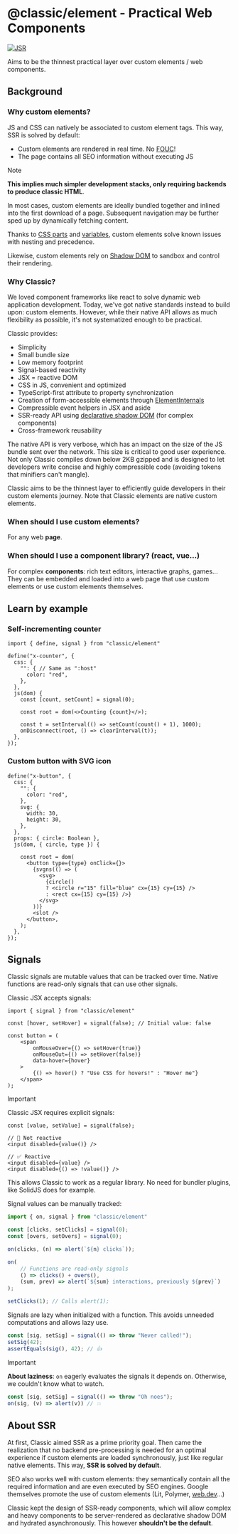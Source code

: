 # @classic/element - Practical Web Components

[![JSR](https://jsr.io/badges/@classic/element)](https://jsr.io/@classic/element)

Aims to be the thinnest practical layer over custom elements / web components.

## Background

### Why custom elements?

JS and CSS can natively be associated to custom element tags. This way, SSR is solved by default:

- Custom elements are rendered in real time. No [FOUC](https://en.wikipedia.org/wiki/Flash_of_unstyled_content)!
- The page contains all SEO information without executing JS

> [!NOTE]
> **This implies much simpler development stacks, only requiring backends to produce classic HTML**.
> 
> In most cases, custom elements are ideally bundled together and inlined into the first download of a page. Subsequent navigation may be further sped up by dynamically fetching content.

Thanks to [CSS parts](https://developer.mozilla.org/en-US/docs/Web/CSS/CSS_shadow_parts) and [variables](https://developer.mozilla.org/en-US/docs/Web/CSS/Using_CSS_custom_properties), custom elements solve known issues with nesting and precedence.

Likewise, custom elements rely on [Shadow DOM](https://developer.mozilla.org/en-US/docs/Web/API/Web_components/Using_shadow_DOM) to sandbox and control their rendering.

### Why Classic?
We loved component frameworks like react to solve dynamic web application development. Today, we've got native standards instead to build upon: custom elements. However, while their native API allows as much flexibility as possible, it's not systematized enough to be practical.

Classic provides:
- Simplicity
- Small bundle size
- Low memory footprint
- Signal-based reactivity
- JSX = reactive DOM
- CSS in JS, convenient and optimized
- TypeScript-first attribute to property synchronization
- Creation of form-accessible elements through [ElementInternals](https://developer.mozilla.org/en-US/docs/Web/API/ElementInternals)
- Compressible event helpers in JSX and aside
- SSR-ready API using [declarative shadow DOM](https://developer.mozilla.org/en-US/docs/Web/API/Web_components/Using_shadow_DOM#declaratively_with_html) (for complex components)
- Cross-framework reusability

The native API is very verbose, which has an impact on the size of the JS bundle sent over the network. This size is critical to good user experience. Not only Classic compiles down below 2KB gzipped and is designed to let developers write concise and highly compressible code (avoiding tokens that minifiers can't mangle).

Classic aims to be the thinnest layer to efficiently guide developers in their custom elements journey. Note that Classic elements are native custom elements.

### When should I use custom elements?
For any web **page**.

### When should I use a component library? (react, vue...)
For complex **components**: rich text editors, interactive graphs, games... They can be embedded and loaded into a web page that use custom elements or use custom elements themselves.

## Learn by example

### Self-incrementing counter

```tsx
import { define, signal } from "classic/element"

define("x-counter", {
  css: {
    "": { // Same as ":host"
      color: "red",
    },
  },
  js(dom) {
    const [count, setCount] = signal(0);
    
    const root = dom(<>Counting {count}</>);

    const t = setInterval(() => setCount(count() + 1), 1000);
    onDisconnect(root, () => clearInterval(t));
  },
});
```

### Custom button with SVG icon
```tsx
define("x-button", {
  css: {
    "": {
      color: "red",
    },
    svg: {
      width: 30,
      height: 30,
    },
  },
  props: { circle: Boolean },
  js(dom, { circle, type }) {

    const root = dom(
      <button type={type} onClick={}>
        {svgns(() => (
          <svg>
            {circle()
            ? <circle r="15" fill="blue" cx={15} cy={15} />
	        : <rect cx={15} cy={15} />}
          </svg>
        ))}
        <slot />
      </button>,
    );
  },
});
```

## Signals

Classic signals are mutable values that can be tracked over time. Native functions are read-only signals that can use other signals.

Classic JSX accepts signals:

```tsx
import { signal } from "classic/element"

const [hover, setHover] = signal(false); // Initial value: false

const button = (
	<span
		onMouseOver={() => setHover(true)}
		onMouseOut={() => setHover(false)}
		data-hover={hover}
	>
		{() => hover() ? "Use CSS for hovers!" : "Hover me"}
	</span>
);
```

> [!IMPORTANT]
> Classic JSX requires explicit signals:
> 
> ```tsx
> const [value, setValue] = signal(false);
> 
> // 🛑 Not reactive
> <input disabled={value()} />
> 
> // ✅ Reactive
> <input disabled={value} />
> <input disabled={() => !value()} />
> ```
> 
> This allows Classic to work as a regular library. No need for bundler plugins, like SolidJS does for example.

Signal values can be manually tracked:

```ts
import { on, signal } from "classic/element"

const [clicks, setClicks] = signal(0);
const [overs, setOvers] = signal(0);

on(clicks, (n) => alert(`${n} clicks`));

on(
	// Functions are read-only signals
	() => clicks() + overs(),
	(sum, prev) => alert(`${sum} interactions, previously ${prev}`)
);

setClicks(1); // Calls alert(1);
```

Signals are lazy when initialized with a function. This avoids unneeded computations and allows lazy use.

```ts
const [sig, setSig] = signal(() => throw "Never called!");
setSig(42);
assertEquals(sig(), 42); // 👍
```

> [!IMPORTANT]
> **About laziness**: `on` eagerly evaluates the signals it depends on. Otherwise, we couldn't know what to watch.
> 
> ```ts
> const [sig, setSig] = signal(() => throw "Oh noes");
> on(sig, (v) => alert(v)) // 💥
> ```

## About SSR

At first, Classic aimed SSR as a prime priority goal. Then came the realization that no backend pre-processing is needed for an optimal experience if custom elements are loaded synchronously, just like regular native elements. This way, **SSR is solved by default**.

SEO also works well with custom elements: they semantically contain all the required information and are even executed by SEO engines. Google themselves promote the use of custom elements (Lit, Polymer, [web.dev](https://web.dev/articles/web-components)...)

Classic kept the design of SSR-ready components, which will allow complex and heavy components to be server-rendered as declarative shadow DOM and hydrated asynchronously. This however **shouldn't be the default**.

